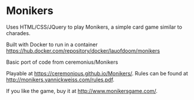 # Monikers
Uses HTML/CSS/JQuery to play Monikers, a simple card game similar to charades. 

Built with Docker to run in a container
https://hub.docker.com/repository/docker/lauofdoom/monikers

Basic port of code from ceremonius/Monikers

Playable at https://ceremonious.github.io/Monikers/. Rules can be found at http://monikers.yannickweiss.com/rules.pdf.

If you like the game, buy it at http://www.monikersgame.com/.





